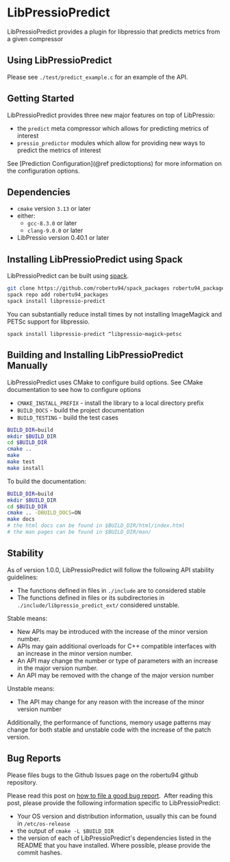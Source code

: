 # LibPressioPredict

LibPressioPredict provides a plugin for libpressio that predicts metrics from a given compressor

## Using LibPressioPredict

Please see `./test/predict_example.c` for an example of the API.

## Getting Started

LibPressioPredict provides three new major features on top of LibPressio:


+ the `predict` meta compressor which allows for predicting metrics of interest
+ `pressio_predictor` modules which allow for providing new ways to predict the metrics of interest

See [Prediction Configuration](@ref predictoptions) for more information on the configuration options.

## Dependencies

+ `cmake` version `3.13` or later
+ either:
  + `gcc-8.3.0` or later
  + `clang-9.0.0` or later
+ LibPressio version 0.40.1 or later


## Installing LibPressioPredict using Spack

LibPressioPredict can be built using [spack](https://github.com/spack/spack/).

```bash
git clone https://github.com/robertu94/spack_packages robertu94_packages
spack repo add robertu94_packages
spack install libpressio-predict
```

You can substantially reduce install times by not installing ImageMagick and PETSc support for libpressio.

```
spack install libpressio-predict ^libpressio~magick~petsc
```


## Building and Installing LibPressioPredict Manually

LibPressioPredict uses CMake to configure build options.  See CMake documentation to see how to configure options

+ `CMAKE_INSTALL_PREFIX` - install the library to a local directory prefix
+ `BUILD_DOCS` - build the project documentation
+ `BUILD_TESTING` - build the test cases

```bash
BUILD_DIR=build
mkdir $BUILD_DIR
cd $BUILD_DIR
cmake ..
make
make test
make install
```

To build the documentation:


```bash
BUILD_DIR=build
mkdir $BUILD_DIR
cd $BUILD_DIR
cmake .. -DBUILD_DOCS=ON
make docs
# the html docs can be found in $BUILD_DIR/html/index.html
# the man pages can be found in $BUILD_DIR/man/
```


## Stability

As of version 1.0.0, LibPressioPredict will follow the following API stability guidelines:

+ The functions defined in files in `./include` are to considered stable
+ The functions defined in files or its subdirectories in `./include/libpressio_predict_ext/` considered unstable.

Stable means:

+ New APIs may be introduced with the increase of the minor version number.
+ APIs may gain additional overloads for C++ compatible interfaces with an increase in the minor version number.
+ An API may change the number or type of parameters with an increase in the major version number.
+ An API may be removed with the change of the major version number

Unstable means:

+ The API may change for any reason with the increase of the minor version number

Additionally, the performance of functions, memory usage patterns may change for both stable and unstable code with the increase of the patch version.


## Bug Reports

Please files bugs to the Github Issues page on the robertu94 github repository.

Please read this post on [how to file a good bug report](https://codingnest.com/how-to-file-a-good-bug-report/).  After reading this post, please provide the following information specific to LibPressioPredict:

+ Your OS version and distribution information, usually this can be found in `/etc/os-release`
+ the output of `cmake -L $BUILD_DIR`
+ the version of each of LibPressioPredict's dependencies listed in the README that you have installed. Where possible, please provide the commit hashes.


